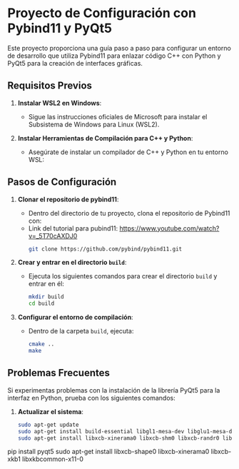 # Proyecto de Configuración con Pybind11 y PyQt5

Este proyecto proporciona una guía paso a paso para configurar un entorno de desarrollo que utiliza Pybind11 para enlazar código C++ con Python y PyQt5 para la creación de interfaces gráficas.

## Requisitos Previos
1. **Instalar WSL2 en Windows**:
   - Sigue las instrucciones oficiales de Microsoft para instalar el Subsistema de Windows para Linux (WSL2).

2. **Instalar Herramientas de Compilación para C++ y Python**:
   - Asegúrate de instalar un compilador de C++ y Python en tu entorno WSL:


## Pasos de Configuración
1. **Clonar el repositorio de pybind11**:
   - Dentro del directorio de tu proyecto, clona el repositorio de Pybind11 con:
   - Link del tutorial para pubind11: https://www.youtube.com/watch?v=_5T70cAXDJ0
     ```bash
     git clone https://github.com/pybind/pybind11.git
     ```

2. **Crear y entrar en el directorio `build`**:
   - Ejecuta los siguientes comandos para crear el directorio `build` y entrar en él:
     ```bash
     mkdir build
     cd build
     ```

3. **Configurar el entorno de compilación**:
   - Dentro de la carpeta `build`, ejecuta:
     ```bash
     cmake ..
     make
     ```

## Problemas Frecuentes
Si experimentas problemas con la instalación de la librería PyQt5 para la interfaz en Python, prueba con los siguientes comandos:

1. **Actualizar el sistema**:
   ```bash
   sudo apt-get update
   sudo apt-get install build-essential libgl1-mesa-dev libglu1-mesa-dev
   sudo apt-get install libxcb-xinerama0 libxcb-shm0 libxcb-randr0 libxcb-xkb1 libxcb-icccm4 libxcb-sync1 libxcb-shape0 libxkbcommon-x11-0
pip install pyqt5
sudo apt-get install libxcb-shape0 libxcb-xinerama0 libxcb-xkb1 libxkbcommon-x11-0

   ```
   

